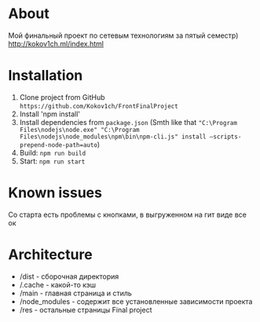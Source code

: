 # About
Мой финальный проект по сетевым технологиям за пятый семестр)
<br>
http://kokov1ch.ml/index.html
# Installation
1. Clone project from GitHub `https://github.com/Kokov1ch/FrontFinalProject`
2. Install
'npm install'
3. Install dependencies from `package.json`
(Smth like that `"C:\Program Files\nodejs\node.exe" "C:\Program Files\nodejs\node_modules\npm\bin\npm-cli.js" install —scripts-prepend-node-path=auto`)
3. Build: `npm run build`
4. Start: `npm run start`
# Known issues
Со старта есть проблемы с кнопками, в выгруженном на гит виде все ок
# Architecture
- /dist - сборочная директория
- /.cache - какой-то кэш
- /main - главная страница и стиль
- /node_modules - содержит все установленные зависимости проекта
- /res - остальные страницы
Final project

